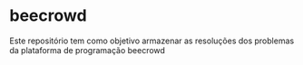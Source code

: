 # beecrowd
Este repositório tem como objetivo armazenar as resoluções dos problemas da plataforma de programação beecrowd
